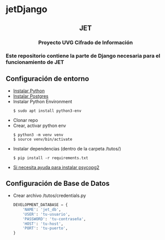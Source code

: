 # jetDjango

<h2 align="center">JET</h2>
<h3 align="center">Proyecto UVG Cifrado de Información</h3>
<h3 align="left">Este repositorio contiene la parte de Django necesaria para el funcionamiento de JET</h3>

## Configuración de entorno

* [Instalar Python](https://www.python.org/)
* [Instalar Postgres](https://www.postgresql.org/)
* Instalar Python Environment
    ```shell
    $ sudo apt install python3-env
    ```
* Clonar repo
* Crear, activar python env
    ```shell
    $ python3 -m venv venv
    $ source venv/bin/activate
    ```
* Instalar dependencias (dentro de la carpeta /tutos/)
    ```shell
    $ pip install -r requirements.txt
    ```
* [Si necesita ayuda para instalar psycopg2](https://www.psycopg.org/)

## Configuración de Base de Datos
* Crear archivo /tutos/credentials.py
    ```python
    DEVELOPMENT_DATABASE = {
        'NAME': 'jet_db',
        'USER': 'tu-usuario',
        'PASSWORD': 'tu-contraseña',
        'HOST': 'tu-host',
        'PORT': 'tu-puerto',
    }
    ```
